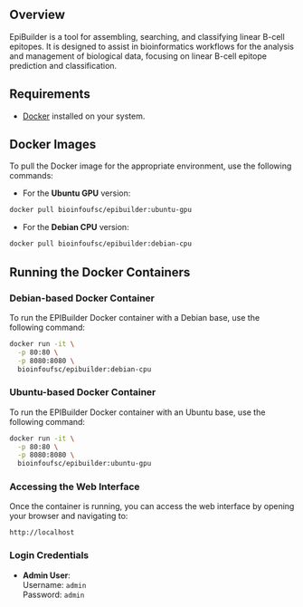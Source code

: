 ## Overview

EpiBuilder is a tool for assembling, searching, and classifying linear B-cell epitopes. It is designed to assist in bioinformatics workflows for the analysis and management of biological data, focusing on linear B-cell epitope prediction and classification.

## Requirements

- [Docker](https://www.docker.com/) installed on your system.
  
## Docker Images

To pull the Docker image for the appropriate environment, use the following commands:

- For the **Ubuntu GPU** version:

```bash
docker pull bioinfoufsc/epibuilder:ubuntu-gpu
```
- For the **Debian CPU** version:

```bash
docker pull bioinfoufsc/epibuilder:debian-cpu
```
## Running the Docker Containers

### Debian-based Docker Container

To run the EPIBuilder Docker container with a Debian base, use the following command:

```bash
docker run -it \
  -p 80:80 \
  -p 8080:8080 \
  bioinfoufsc/epibuilder:debian-cpu
```

### Ubuntu-based Docker Container

To run the EPIBuilder Docker container with an Ubuntu base, use the following command:

```bash
docker run -it \
  -p 80:80 \
  -p 8080:8080 \
  bioinfoufsc/epibuilder:ubuntu-gpu
```

### Accessing the Web Interface

Once the container is running, you can access the web interface by opening your browser and navigating to:

```
http://localhost
```

### Login Credentials

- **Admin User**:  
  Username: `admin`  
  Password: `admin`
  
